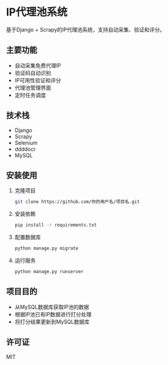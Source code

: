 # IP代理池系统

基于Django + Scrapy的IP代理池系统，支持自动采集、验证和评分。

## 主要功能

- 自动采集免费代理IP
- 验证码自动识别
- IP可用性验证和评分
- 代理池管理界面
- 定时任务调度

## 技术栈

- Django
- Scrapy
- Selenium
- ddddocr
- MySQL

## 安装使用

1. 克隆项目
   ```bash
   git clone https://github.com/你的用户名/项目名.git
   ```

2. 安装依赖
   ```bash
   pip install -r requirements.txt
   ```

3. 配置数据库
   ```bash
   python manage.py migrate
   ```

4. 运行服务
   ```bash
   python manage.py runserver
   ```

## 项目目的

- 从MySQL数据库获取IP池的数据
- 根据IP池已有IP数据进行打分处理
- 将打分结果更新到MySQL数据库

## 许可证

MIT 